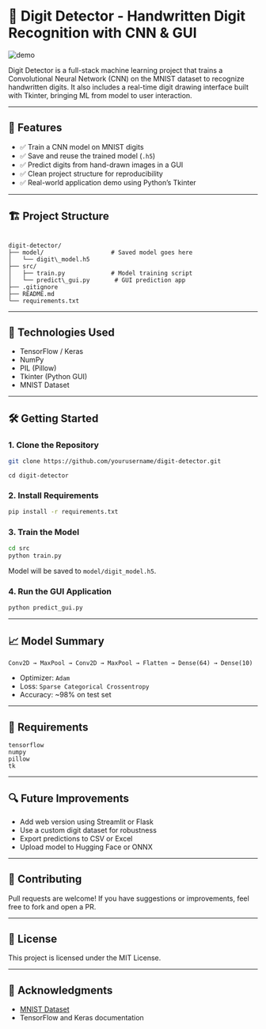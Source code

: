 # 🧠 Digit Detector - Handwritten Digit Recognition with CNN & GUI

![demo](https://user-images.githubusercontent.com/yourusername/demo.gif)

Digit Detector is a full-stack machine learning project that trains a Convolutional Neural Network (CNN) on the MNIST dataset to recognize handwritten digits. It also includes a real-time digit drawing interface built with Tkinter, bringing ML from model to user interaction.

---

## 🚀 Features

- ✅ Train a CNN model on MNIST digits
- ✅ Save and reuse the trained model (`.h5`)
- ✅ Predict digits from hand-drawn images in a GUI
- ✅ Clean project structure for reproducibility
- ✅ Real-world application demo using Python’s Tkinter

---

## 🏗️ Project Structure

```

digit-detector/
├── model/                   # Saved model goes here
│   └── digit\_model.h5
├── src/
│   ├── train.py             # Model training script
│   └── predict\_gui.py       # GUI prediction app
├── .gitignore
├── README.md
└── requirements.txt

````

---

## 🧠 Technologies Used

- TensorFlow / Keras
- NumPy
- PIL (Pillow)
- Tkinter (Python GUI)
- MNIST Dataset

---

## 🛠️ Getting Started

### 1. Clone the Repository

```bash
git clone https://github.com/yourusername/digit-detector.git
````
```
cd digit-detector
```

### 2. Install Requirements

```bash
pip install -r requirements.txt
```

### 3. Train the Model

```bash
cd src
python train.py
```

Model will be saved to `model/digit_model.h5`.

### 4. Run the GUI Application

```bash
python predict_gui.py
```

---

## 📈 Model Summary

```text
Conv2D → MaxPool → Conv2D → MaxPool → Flatten → Dense(64) → Dense(10)
```

* Optimizer: `Adam`
* Loss: `Sparse Categorical Crossentropy`
* Accuracy: \~98% on test set

---

## 📂 Requirements

```
tensorflow
numpy
pillow
tk
```

---

## 🔍 Future Improvements

* Add web version using Streamlit or Flask
* Use a custom digit dataset for robustness
* Export predictions to CSV or Excel
* Upload model to Hugging Face or ONNX

---

## 🤝 Contributing

Pull requests are welcome! If you have suggestions or improvements, feel free to fork and open a PR.

---

## 📄 License

This project is licensed under the MIT License.

---

## 🙌 Acknowledgments

* [MNIST Dataset](http://yann.lecun.com/exdb/mnist/)
* TensorFlow and Keras documentation
